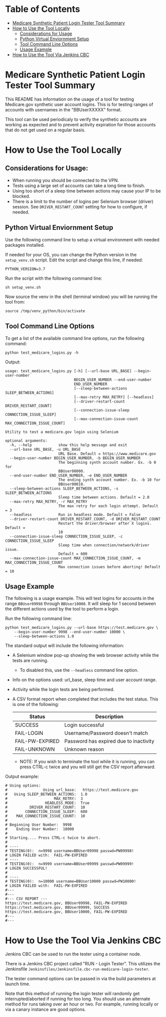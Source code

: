 # Table of Contents

- [Medicare Synthetic Patient Login Tester Tool Summary](#summary)
- [How to Use the Tool Locally](#localusage)
  - [Considerations for Usage](#localusage1)
  - [Python Virtual Enviornment Setup](#localusage2)
  - [Tool Command Line Options](#localusage3)
  - [Usage Example](#localusage4)
- [How to Use the Tool Via Jenkins CBC](#cbcusage)


# Medicare Synthetic Patient Login Tester Tool Summary<a id="summary"></a>

This README has information on the usage of a tool for testing Medicare.gov synthetic user account logins. This is for testing ranges of accounts with usernames in the "BBUserXXXXX" format.

This tool can be used periodicaly to verify the synthetic accounts are working as expected and to prevent activity expiration for those accounts that do not get used on a regular basis.

# How to Use the Tool Locally<a id="localusage"></a>

## Considerations for Usage:<a id="localusage1"></a>
- When running you should be connected to the VPN.
- Tests using a large set of accounts can take a long time to finish.
- Using too short of a sleep time between actions may cause your IP to be blocked.
- There is a limit to the number of logins per Selenium browser (driver) session. See `DRIVER_RESTART_COUNT` setting for how to configure, if needed.

## Python Virtual Enviornment Setup<a id="localusag2"></a>

Use the following command line to setup a virtual environment with needed packages installed.

If needed for your OS, you can change the Python version in the `setup_venv.sh` script. Edit the script and change this line, if needed:

```
PYTHON_VERSION=3.7
```

Run the script with the following command line:

```
sh setup_venv.sh
```

Now source the venv in the shell (terminal window) you will be running the tool from: 

```
source /tmp/venv_python/bin/activate
```

## Tool Command Line Options<a id="localusage3"></a>

To get a list of the available command line options, run the following command:

```
python test_medicare_logins.py -h
```
Output:
```
usage: test_medicare_logins.py [-h] [--url-base URL_BASE] --begin-user-number
                               BEGIN_USER_NUMBER --end-user-number
                               END_USER_NUMBER
                               [--sleep-between-actions SLEEP_BETWEEN_ACTIONS]
                               [--max-retry MAX_RETRY] [--headless]
                               [--driver-restart-count DRIVER_RESTART_COUNT]
                               [--connection-issue-sleep CONNECTION_ISSUE_SLEEP]
                               [--max-connection-issue-count MAX_CONNECTION_ISSUE_COUNT]

Utility to test a medicare.gov login using Selenium

optional arguments:
  -h, --help            show this help message and exit
  --url-base URL_BASE, -u URL_BASE
                        URL Base. Default = https://www.medicare.gov
  --begin-user-number BEGIN_USER_NUMBER, -b BEGIN_USER_NUMBER
                        The beginning synth account number. Ex. -b 0 for
                        BBUser00000.
  --end-user-number END_USER_NUMBER, -e END_USER_NUMBER
                        The ending synth account number. Ex. -b 10 for
                        BBUser00010.
  --sleep-between-actions SLEEP_BETWEEN_ACTIONS, -s SLEEP_BETWEEN_ACTIONS
                        Sleep time between actions. Default = 2.0
  --max-retry MAX_RETRY, -r MAX_RETRY
                        The max retry for each login attempt. Default = 3
  --headless            Run in headless mode. Default = False
  --driver-restart-count DRIVER_RESTART_COUNT, -d DRIVER_RESTART_COUNT
                        Restart the driver/browser after X logins. Default =
                        10
  --connection-issue-sleep CONNECTION_ISSUE_SLEEP, -c CONNECTION_ISSUE_SLEEP
                        Sleep time when connection/network/driver issue.
                        Default = 600
  --max-connection-issue-count MAX_CONNECTION_ISSUE_COUNT, -m MAX_CONNECTION_ISSUE_COUNT
                        Max connection issues before aborting! Default = 10
```

## Usage Example<a id="localusage4"></a>

The following is a usage example. This will test logins for accounts in the range `BBUser09998` through `BBUser10000`. It will sleep for 1 second between the different actions used by the tool to perform a login.

Run the following command line:
```
python test_medicare_logins.py --url-base https://test.medicare.gov \
    --begin-user-number 9998 --end-user-number 10000 \
    --sleep-between-actions 1.0 
```


The standard output will include the following information:
- A Selenium window pop-up showing the web browser activity while the tests are running.
  - To disabled this, use the `--headless` command line option.
- Info on the options used: url_base, sleep time and user account range.
- Activity while the login tests are being performed.
- A CSV format report when completed that includes the test status. This is one of the following:

  | Status | Description |
  | ------- |----------- |
  | SUCCESS | Login successful |
  | FAIL-LOGIN | Username/Password doesn't match | 
  | FAIL-PW-EXPIRED | Password has expired due to inactivity |
  | FAIL-UNKNOWN  | Unknown reason |
  - NOTE: If you wish to terminate the tool while it is running, you can press CTRL-c twice and you will still get the CSV report afterward. 

Output example:
```
# Using options: 
#                Using url_base:   https://test.medicare.gov
#   Using SLEEP_BETWEEN_ACTIONS:  1.0
#                     MAX_RETRY:  3
#                 HEADLESS_MODE:  True
#          DRIVER_RESTART_COUNT:  10
#        CONNECTION_ISSUE_SLEEP:  600
#    MAX_CONNECTION_ISSUE_COUNT:  10
#
# Beginning User Number:  9998
#    Ending User Number:  10000
#
# Starting.... Press CTRL-c twice to abort.
#
# ----
# TESTING(0):  n=9998 username=BBUser09998 passwd=PW09998!
# LOGIN FAILED with:  FAIL-PW-EXPIRED
# ----
# TESTING(0):  n=9999 username=BBUser09999 passwd=PW09999!
# LOGIN SUCCESSFUL!
#
# ----
# TESTING(0):  n=10000 username=BBUser10000 passwd=PW10000!
# LOGIN FAILED with:  FAIL-PW-EXPIRED
#---
#---
#--- CSV REPORT ---
https://test.medicare.gov, BBUser09998, FAIL-PW-EXPIRED
https://test.medicare.gov, BBUser09999, SUCCESS
https://test.medicare.gov, BBUser10000, FAIL-PW-EXPIRED
#---
#---
```

# How to Use the Tool Via Jenkins CBC<a id="cbcusage"></a>

Jenkins CBC can be used to run the tester using a container node.

There is a Jenkins CBC project called "RUN - Login Tester". This utilizes the Jenkinsfile `Jenkinsfiles/Jenkinsfile.cbc-run-medicare-login-tester`. 

The tester command options can be passed in via the build parameters at launch time.

Note that this method of running the login tester will randomly get interrupted/aborted if running for too long. You should use an alternate method for runs taking over an hour or two. For example, running locally or via a canary instance are good options.